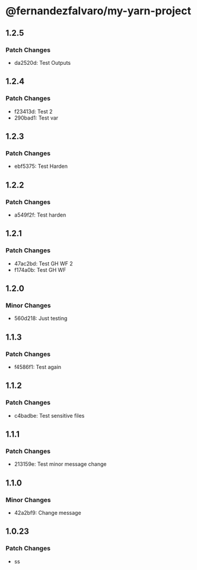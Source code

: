 # @fernandezfalvaro/my-yarn-project

## 1.2.5

### Patch Changes

- da2520d: Test Outputs

## 1.2.4

### Patch Changes

- f23413d: Test 2
- 290bad1: Test var

## 1.2.3

### Patch Changes

- ebf5375: Test Harden

## 1.2.2

### Patch Changes

- a549f2f: Test harden

## 1.2.1

### Patch Changes

- 47ac2bd: Test GH WF 2
- f174a0b: Test GH WF

## 1.2.0

### Minor Changes

- 560d218: Just testing

## 1.1.3

### Patch Changes

- f4586f1: Test again

## 1.1.2

### Patch Changes

- c4badbe: Test sensitive files

## 1.1.1

### Patch Changes

- 213159e: Test minor message change

## 1.1.0

### Minor Changes

- 42a2bf9: Change message

## 1.0.23

### Patch Changes

- ss
